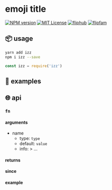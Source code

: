 # emoji title

[![NPM version][izz-npm-image]][izz-npm-url]
[![MIT License][license-image]][license-url]
[![fliphub][gitter-badge]][gitter-url]
[![flipfam][flipfam-image]][flipfam-url]

[izz-npm-image]: https://img.shields.io/npm/v/izz.svg
[izz-npm-url]: https://npmjs.org/package/izz
[license-image]: http://img.shields.io/badge/license-MIT-blue.svg?style=flat
[license-url]: https://spdx.org/licenses/MIT
[gitter-badge]: https://img.shields.io/gitter/room/fliphub/pink.svg
[gitter-url]: https://gitter.im/fliphub/Lobby
[flipfam-image]: https://img.shields.io/badge/%F0%9F%8F%97%20%F0%9F%92%A0-flipfam-9659F7.svg
[flipfam-url]: https://www.npmjs.com/package/flipfam

## 📦 usage
```bash
yarn add izz
npm i izz --save
```

```js
const izz = require('izz')
```

## 📘 examples



## 🌐 api

### `fn`

#### arguments
- name
  - type: `type`
  - default: `value`
  - info: > ...

#### returns
#### since
#### example
